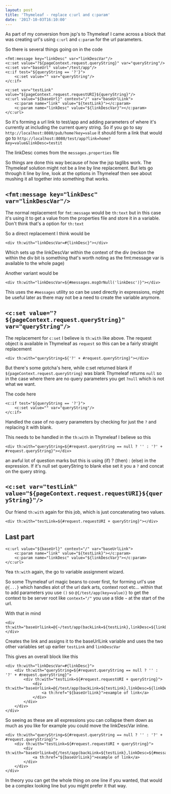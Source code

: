 ```yaml
---
layout: post
title: 'Thymeleaf - replace c:url and c:param'
date: '2017-10-03T16:10:00'
---
```


As part of my conversion from jsp's to Thymeleaf I came across a block that was creating url's using `c:url` and `c:param` for the url parameters.

So there is several things going on in the code

```
<fmt:message key="linkDesc" var="linkDescVar"/>
<c:set value="?${pageContext.request.queryString}" var="queryString"/>
<c:set var="baseUrl" value="/test/app"/>
<c:if test="${queryString == '?'}">
    <c:set value="" var="queryString"/>
</c:if>

<c:set var="testLink" value="${pageContext.request.requestURI}${queryString}"/>
<c:url value="${baseUrl}" context="/" var="baseUrlLink">
    <c:param name="link" value="${testLink}"></c:param>
    <c:param name="linkDesc" value="${linkDescVar}"></c:param>
</c:url>
```

So it's forming a url link to test/app and adding parameters of where it's currently at including the current query string. So if you go to say `http://localhost:8080/pub/home?key=value` it should form a link that would go to `http://localhost:8080/test/app?link=home?key=value&linkDesc=testit`

The linkDesc comes from the `messages.properties` file

So things are done this way because of how the jsp taglibs work.  The Thymeleaf solution might not be a line by line replacement. But lets go through it line by line, look at the options in Thymeleaf then see about mushing it all together into something that works.

## `<fmt:message key="linkDesc" var="linkDescVar"/>`

The normal replacement for `fmt:message` would be `th:text` but in this case it's using it to get a value from the properties file and store it in a variable.  Don't think that's a option for `th:text`

So a direct replacement I think would be

```
<div th:with="linkDescVar=#{linkDesc}"></div>
```

Which sets up the linkDescVar within the context of the div (reckon the within the div bit is something that's worth noting as the fmt:message var is available to the whole page)

Another variant would be

```
<div th:with="linkDescVar=${#messages.msgOrNull('linkDesc')}"></div>
```

This uses the `#messages` utility so can be used directly in expressions, might be useful later as there may not be a need to create the variable anymore.

## `<c:set value="?${pageContext.request.queryString}" var="queryString"/>`

The replacement for `c:set` I believe is `th:with` like above. The request object is available in Thymeleaf as `request` so this can be a fairly straight replacement

```
<div th:with="queryString=${'?' + #request.queryString}"></div>
```

But there's some gotcha's here, while c:set returned blank if `${pageContext.request.queryString}` was blank Thymeleaf returns `null` so in the case where there are no query parameters you get `?null` which is not what we want.

The code here

```
<c:if test="${queryString == '?'}">
    <c:set value="" var="queryString"/>
</c:if>
```

Handled the case of no query parameters by checking for just the `?` and replacing it with blank.

This needs to be handled in the `th:with` in Thymeleaf I believe so this

```
<div th:with="queryString=${#request.queryString == null ? '' : '?' + #request.queryString}"></div>
```

an awful lot of question marks but this is using (if) ? (then) : (else) in the expression. If it's null set queryString to blank else set it you a `?` and concat on the query string.
## `<c:set var="testLink" value="${pageContext.request.requestURI}${queryString}"/>`
Our friend `th:with` again for this job, which is just concatenating two values.

```
<div th:with="testLink=${#request.requestURI + queryString}"></div>
```

## Last part

```
<c:url value="${baseUrl}" context="/" var="baseUrlLink">
    <c:param name="link" value="${testLink}"></c:param>
    <c:param name="linkDesc" value="${linkDescVar}"></c:param>
</c:url>
```

Yea `th:with` again, the go to variable assignment wizard.

So some Thymeleaf url magic beans to cover first, for forming url's use `@{...}` which handles alot of the url dark arts, context root etc... within that to add parameters you use `()` so `@{/test/app(key=value)}` to get the context to be server root like `context="/"` you use a tilde `~` at the start of the url.

With that in mind

```
<div th:with="baseUrlLink=@{~/test/app(backLink=${testLink},linkDesc=${linkDescVar})}"></div>
```

Creates the link and assigns it to the baseUrlLink variable and uses the two other variables set up earlier `testLink` and `linkDescVar`

This gives an overall block like this

```
<div th:with="linkDescVar=#{linkDesc}">
    <div th:with="queryString=${#request.queryString == null ? '' : '?' + #request.queryString}">
        <div th:with="testLink=${#request.requestURI + queryString}">
            <div th:with="baseUrlLink=@{/test/app(backLink=${testLink},linkDesc=${linkDescVar})}">
                <a th:href="${baseUrlLink}">example of link</a>
            </div>
        </div>
    </div>
</div>
```

So seeing as these are all expressions you can collapse them down as much as you like for example you could move the linkDescVar inline.

```
<div th:with="queryString=${#request.queryString == null ? '' : '?' + #request.queryString}">
    <div th:with="testLink=${#request.requestURI + queryString}">
        <div th:with="baseUrlLink=@{/test/app(backLink=${testLink},linkDesc=${#messages.msgOrNull('linkDesc')})}">
            <a th:href="${baseUrlLink}">example of link</a>
        </div>
    </div>
</div>
```

In theory you can get the whole thing on one line if you wanted, that would be a complex looking line but you might prefer it that way.
